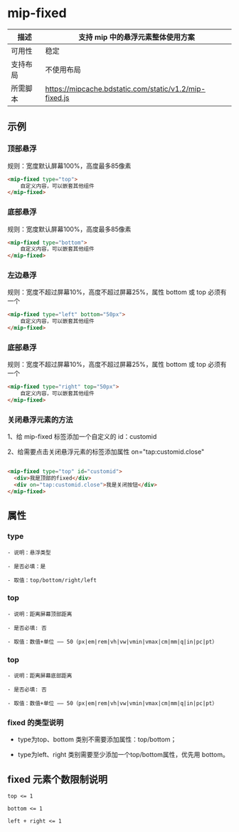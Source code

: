 # mip-fixed

描述|支持 mip 中的悬浮元素整体使用方案
----|----
可用性|稳定
支持布局|不使用布局
所需脚本|https://mipcache.bdstatic.com/static/v1.2/mip-fixed.js

## 示例

### 顶部悬浮

规则：宽度默认屏幕100%，高度最多85像素

```html
<mip-fixed type="top">
    自定义内容，可以嵌套其他组件
</mip-fixed>
```

### 底部悬浮

规则：宽度默认屏幕100%，高度最多85像素

```html
<mip-fixed type="bottom">
    自定义内容，可以嵌套其他组件
</mip-fixed>
```

### 左边悬浮

规则：宽度不超过屏幕10%，高度不超过屏幕25%，属性 bottom 或 top 必须有一个

```html
<mip-fixed type="left" bottom="50px">
    自定义内容，可以嵌套其他组件
</mip-fixed>
```

### 底部悬浮

规则：宽度不超过屏幕10%，高度不超过屏幕25%，属性 bottom 或 top 必须有一个

```html
<mip-fixed type="right" top="50px">
    自定义内容，可以嵌套其他组件
</mip-fixed>
```

### 关闭悬浮元素的方法

1、给 mip-fixed 标签添加一个自定义的 id：customid

2、给需要点击关闭悬浮元素的标签添加属性 on="tap:customid.close"

```html

<mip-fixed type="top" id="customid">
  <div>我是顶部的fixed</div>
  <div on="tap:customid.close">我是关闭按钮</div>
</mip-fixed>

```


## 属性

### type
    
    - 说明：悬浮类型

    - 是否必填：是

    - 取值：top/bottom/right/left


### top

    - 说明：距离屏幕顶部距离

    - 是否必填: 否

    - 取值：数值+单位 —— 50（px|em|rem|vh|vw|vmin|vmax|cm|mm|q|in|pc|pt）

### top

    - 说明：距离屏幕底部距离

    - 是否必填: 否

    - 取值：数值+单位 —— 50（px|em|rem|vh|vw|vmin|vmax|cm|mm|q|in|pc|pt）

### fixed 的类型说明

- type为top、bottom 类别不需要添加属性：top/bottom；

- type为left、right 类别需要至少添加一个top/bottom属性，优先用 bottom。


## fixed 元素个数限制说明

    top <= 1

    bottom <= 1

    left + right <= 1

